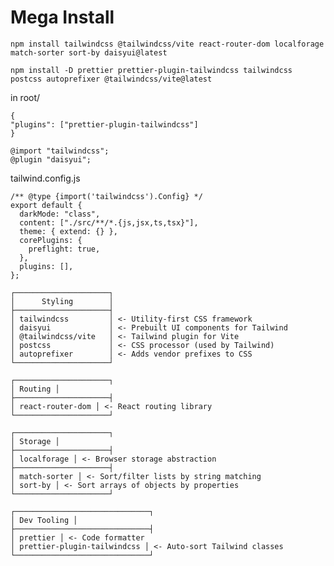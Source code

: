 # Mega Install

`npm install tailwindcss @tailwindcss/vite react-router-dom localforage match-sorter sort-by daisyui@latest`

`npm install -D prettier prettier-plugin-tailwindcss tailwindcss postcss autoprefixer @tailwindcss/vite@latest`

in root/

```.prettierrc
{
"plugins": ["prettier-plugin-tailwindcss"]
}
```

```
@import "tailwindcss";
@plugin "daisyui";
```

tailwind.config.js

```
/** @type {import('tailwindcss').Config} */
export default {
  darkMode: "class",
  content: ["./src/**/*.{js,jsx,ts,tsx}"],
  theme: { extend: {} },
  corePlugins: {
    preflight: true,
  },
  plugins: [],
};
```

```Mega Install Packages
┌─────────────────────┐
│      Styling        │
├─────────────────────┤
│ tailwindcss         │ <- Utility-first CSS framework
│ daisyui             │ <- Prebuilt UI components for Tailwind
│ @tailwindcss/vite   │ <- Tailwind plugin for Vite
│ postcss             │ <- CSS processor (used by Tailwind)
│ autoprefixer        │ <- Adds vendor prefixes to CSS
└─────────────────────┘
```
```
┌─────────────────────┐
│ Routing │
├─────────────────────┤
│ react-router-dom │ <- React routing library
└─────────────────────┘

┌─────────────────────┐
│ Storage │
├─────────────────────┤
│ localforage │ <- Browser storage abstraction
├─────────────────────┤
│ match-sorter │ <- Sort/filter lists by string matching
│ sort-by │ <- Sort arrays of objects by properties
└─────────────────────┘

┌──────────────────────────────┐
│ Dev Tooling │
├──────────────────────────────┤
│ prettier │ <- Code formatter
│ prettier-plugin-tailwindcss │ <- Auto-sort Tailwind classes
└──────────────────────────────┘
```
